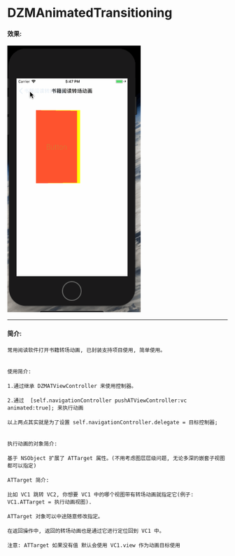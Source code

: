 # DZMAnimatedTransitioning

#### 效果:
![效果](gif_0.gif)

***
#### 简介:

    常用阅读软件打开书籍转场动画, 已封装支持项目使用, 简单使用。
    
    
    使用简介:
    
    1.通过继承 DZMATViewController 来使用控制器。
    
    2.通过  [self.navigationController pushATViewController:vc animated:true]; 来执行动画
    
    以上两点其实就是为了设置 self.navigationController.delegate = 目标控制器;
    
    
    执行动画的对象简介:
    
    基于 NSObject 扩展了 ATTarget 属性。(不用考虑图层层级问题, 无论多深的嵌套子视图都可以指定)
    
    ATTarget 简介:
    
    比如 VC1 跳转 VC2, 你想要 VC1 中的哪个视图带有转场动画就指定它(例子: VC1.ATTarget = 执行动画视图).
    
    ATTarget 对象可以中途随意修改指定。
    
    在返回操作中, 返回的转场动画也是通过它进行定位回到 VC1 中。
    
    注意: ATTarget 如果没有值 默认会使用 VC1.view 作为动画目标使用
